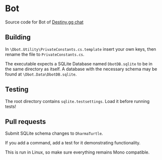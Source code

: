 # Bot

Source code for Bot of [Destiny.gg chat](http://www.destiny.gg/embed/chat)

## Building

In `\Dbot.Utility\PrivateConstants.cs.template` insert your own keys, then rename the file to `PrivateConstants.cs`.

The executable expects a SQLite Database named `DbotDB.sqlite` to be in the same directory as itself. A database with the necessary schema may be found at `\Dbot.Data\DbotDB.sqlite`.

## Testing

The root directory contains `sqlite.testsettings`. Load it before running tests!

## Pull requests

Submit SQLite schema changes to `DharmaTurtle`.

If you add a command, add a test for it demonstrating functionality.

This is run in Linux, so make sure everything remains Mono compatible.